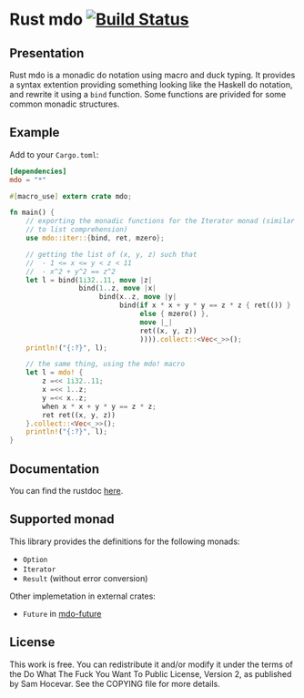 # Rust mdo [![Build Status](https://travis-ci.org/TeXitoi/rust-mdo.svg?branch=master)](https://travis-ci.org/TeXitoi/rust-mdo)

## Presentation

Rust mdo is a monadic do notation using macro and duck typing.  It
provides a syntax extention providing something looking like the
Haskell do notation, and rewrite it using a `bind` function.  Some
functions are privided for some common monadic structures.

## Example

Add to your `Cargo.toml`:
```toml
[dependencies]
mdo = "*"
```

```rust
#[macro_use] extern crate mdo;

fn main() {
    // exporting the monadic functions for the Iterator monad (similar
    // to list comprehension)
    use mdo::iter::{bind, ret, mzero};

    // getting the list of (x, y, z) such that
    //  - 1 <= x <= y < z < 11
    //  - x^2 + y^2 == z^2
    let l = bind(1i32..11, move |z|
                 bind(1..z, move |x|
                      bind(x..z, move |y|
                           bind(if x * x + y * y == z * z { ret(()) }
                                else { mzero() },
                                move |_|
                                ret((x, y, z))
                                )))).collect::<Vec<_>>();
    println!("{:?}", l);

    // the same thing, using the mdo! macro
    let l = mdo! {
        z =<< 1i32..11;
        x =<< 1..z;
        y =<< x..z;
        when x * x + y * y == z * z;
        ret ret((x, y, z))
    }.collect::<Vec<_>>();
    println!("{:?}", l);
}
```

## Documentation

You can find the rustdoc [here](https://texitoi.eu/rust/mdo/).

## Supported monad

This library provides the definitions for the following monads:
  - `Option`
  - `Iterator`
  - `Result` (without error conversion)
  
Other implemetation in external crates:
  - `Future` in [mdo-future](https://crates.io/crates/mdo-future)

## License

This work is free. You can redistribute it and/or modify it under the
terms of the Do What The Fuck You Want To Public License, Version 2,
as published by Sam Hocevar. See the COPYING file for more details.
